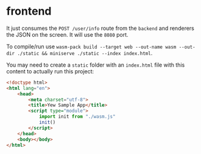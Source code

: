 # frontend 

It just consumes the `POST /user/info` route from the `backend` and renderers the JSON on the screen. It will use the `8080` port.

To compile/run use `wasm-pack build --target web --out-name wasm --out-dir ./static && miniserve ./static --index index.html`.

You may need to create a `static` folder with an `index.html` file with this content to actually run this project:

```html
<!doctype html>
<html lang="en">
    <head>
        <meta charset="utf-8">
        <title>Yew Sample App</title>
        <script type="module">
            import init from "./wasm.js"
            init()
        </script>
    </head>
    <body></body>
</html>
```
